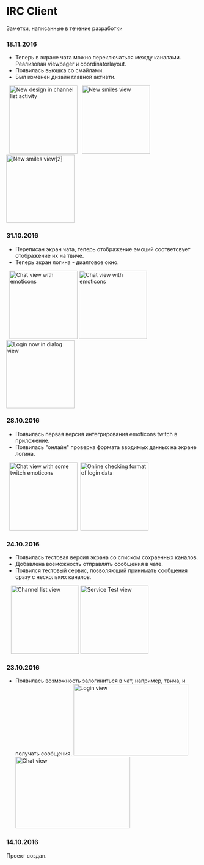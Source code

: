 # IRC Client

Заметки, написанные в течениe разработки

### 18.11.2016
* Теперь в экране чата можно переключаться между каналами. Реализован viewpager и coordinatorlayout.
* Появилась вьюшка со смайлами.
* Был изменен дизайн главной активти.

    <img alt="New design in channel list activity" src="https://pp.vk.me/c837630/v837630212/11ac3/TQV4WQ3YC20.jpg" height="178px">
    <img alt="New smiles view" src="https://pp.vk.me/c837630/v837630212/11ab9/apbKPyC0a3E.jpg" height="178px">
    <img alt="New smiles view[2]" src="https://pp.vk.me/c837630/v837630212/11aaf/20NrreIAI8c.jpg" height="178px">


### 31.10.2016
* Переписан экран чата, теперь отображение эмоций соответсвует отображение их на твиче.
* Теперь экран логина - диалговое окно.

    <img alt="Chat view with emoticons" src="https://pp.vk.me/c636919/v636919212/339f4/JRvnHinB1YY.jpg" height="178px">
    <img alt="Chat view with emoticons" src="https://pp.vk.me/c636919/v636919212/33a52/A2G1LDcjNso.jpg" height="178px">
    <img alt="Login now in dialog view" src="https://pp.vk.me/c636919/v636919212/33b81/XTfJNKsm9C8.jpg" height="178px">


### 28.10.2016
* Появилась первая версия интегрирования emoticons twitch в приложение.
* Появилась "онлайн" проверка формата вводимых данных на экране логина.

    <img alt="Chat view with some twitch emoticons" src="https://pp.vk.me/c636919/v636919212/334ef/cp-_viV8E7c.jpg" height="178px">
    <img alt="Online checking format of login data" src="https://pp.vk.me/c636919/v636919212/33513/d0S8ff3W2JI.jpg" height="178px">
  
### 24.10.2016
* Появилась тестовая версия экрана со списком сохраенных каналов.
* Добавлена возможность отправлять сообщения в чате.
* Появился тестовый сервис, позволяющий принимать сообщения сразу с нескольких каналов.

    <img alt="Channel list view" src="https://pp.vk.me/c636918/v636918212/2d73c/uePrHaF86TQ.jpg" height="178px">
    <img alt="Service Test view" src="https://pp.vk.me/c837732/v837732334/7f92/HyLDjIMFaTs.jpg" height="178px">


### 23.10.2016
* Появилась возможность залогиниться в чат, например, твича, и получать сообщения.
     <img alt="Login view" src="https://pp.vk.me/c636918/v636918212/2d409/8lIMuJV_rXU.jpg" width="300px" height="187px">
     <img alt="Chat view" src="https://pp.vk.me/c636918/v636918212/2d412/QOz0w-76A6Q.jpg" width="300px" height="187px">
     
### 14.10.2016
Проект создан.
